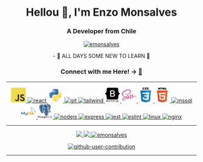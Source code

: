 <h1 align="center">Hellou 👋, I'm Enzo Monsalves</h1>
<h3 align="center">A Developer from Chile</h3>

<p align="center"> <a href="#"> <img src="https://komarev.com/ghpvc/?username=emonsalves&label=Profile%20views&color=0e75b6&style=flat" alt="emonsalves" /> </a></p> 

<div align="center"> - 🌱 ALL DAYS SOME NEW TO LEARN 🌳 </div>

<h3 align="center"> Connect with me Here! -> <a href="mailto:ingeniero.monsalves@gmail.com?Subject=Connect%20by%20Github"> 📧 </a>  </h3>
<hr>
<p align="center">
<a href="#"><img src="https://raw.githubusercontent.com/devicons/devicon/master/icons/javascript/javascript-original.svg" alt="javascript" width="40" height="40"/> </a>
<a href="#"><img src="https://cdn.jsdelivr.net/gh/devicons/devicon/icons/react/react-original.svg" alt="react" width="40" height="40"/> </a>
<a href="#"><img src="https://raw.githubusercontent.com/devicons/devicon/master/icons/python/python-original.svg" alt="python" width="40" height="40"/> </a>
<a href="#"><img src="https://www.vectorlogo.zone/logos/git-scm/git-scm-icon.svg" alt="git" width="40" height="40"/> </a>
<a href="#"><img src="https://cdn.jsdelivr.net/gh/devicons/devicon/icons/tailwindcss/tailwindcss-plain.svg" alt="tailwind" width="40" height="40"/> </a>
<a href="#"><img src="https://raw.githubusercontent.com/devicons/devicon/master/icons/bootstrap/bootstrap-plain-wordmark.svg" alt="bootstrap" width="40" height="40"/> </a>
<a href="#"><img src="https://raw.githubusercontent.com/devicons/devicon/master/icons/sass/sass-original.svg" alt="sass" width="40" height="40"/> </a>
<a href="#"><img src="https://raw.githubusercontent.com/devicons/devicon/master/icons/css3/css3-original-wordmark.svg" alt="css3" width="40" height="40"/> </a>
<a href="#"><img src="https://raw.githubusercontent.com/devicons/devicon/master/icons/html5/html5-original-wordmark.svg" alt="html5" width="40" height="40"/> </a>
<a href="#"><img src="https://www.svgrepo.com/show/303229/microsoft-sql-server-logo.svg" alt="mssql" width="40" height="40"/> </a>
<a href="#"><img src="https://raw.githubusercontent.com/devicons/devicon/master/icons/mysql/mysql-original-wordmark.svg" alt="mysql" width="40" height="40"/> </a>
<a href="#"><img src="https://raw.githubusercontent.com/devicons/devicon/master/icons/postgresql/postgresql-original-wordmark.svg" alt="postgresql" width="40" height="40"/> </a>
<a href="#"><img src="https://cdn.jsdelivr.net/gh/devicons/devicon/icons/nodejs/nodejs-plain.svg" alt="nodejs" width="40" height="40"/> </a>
<a href="#"><img src="https://icongr.am/devicon/express-original.svg?color=ffffff" alt="express" width="40" height="40"/> </a>
<a href="#"><img src="https://cdn.jsdelivr.net/gh/devicons/devicon/icons/jest/jest-plain.svg" alt="jest" width="40" height="40"/> </a>
<a href="#"><img src="https://cdn.jsdelivr.net/gh/devicons/devicon/icons/eslint/eslint-original-wordmark.svg" alt="eslint" width="40" height="40"/> </a>
<a href="#"><img src="https://cdn.jsdelivr.net/gh/devicons/devicon/icons/linux/linux-original.svg" alt="linux" width="40" height="40"/> </a>
<a href="#"><img src="https://icongr.am/devicon/nginx-original.svg" alt="nginx" width="40" height="40"/> </a>
</p>
<hr>
<div align="center">
<a href="#"> 
<img height="180em" src="https://github-readme-stats.vercel.app/api?username=emonsalves&show_icons=true&theme=dark&include_all_commits=true&count_private=true"/> 
</a>
<a href="#">
<img height="180em" src="https://github-readme-stats.vercel.app/api/top-langs/?username=emonsalves&layout=compact&langs_count=7&theme=dark"/>
</a>
<a href="#">
<img src="https://github-readme-streak-stats.herokuapp.com/?user=emonsalves&layout=compact&langs_count=7&theme=dark" alt="emonsalves" />
</a>

<a href="#">
  
![github-user-contribution](https://user-images.githubusercontent.com/79938668/198180856-c2d37d66-c677-42c3-b829-dee5458a86a7.svg)
  
</a>
<div>
<hr>
